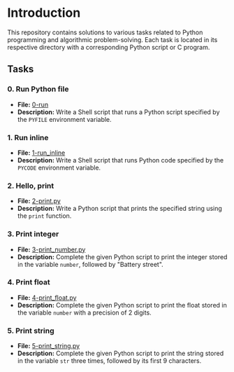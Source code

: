 # Introduction
This repository contains solutions to various tasks related to Python programming and algorithmic problem-solving. Each task is located in its respective directory with a corresponding Python script or C program.

## Tasks

### 0. Run Python file
- **File:** [0-run](./0x00-python-hello_world/0-run)
- **Description:** Write a Shell script that runs a Python script specified by the `PYFILE` environment variable.

### 1. Run inline
- **File:** [1-run_inline](./0x00-python-hello_world/1-run_inline)
- **Description:** Write a Shell script that runs Python code specified by the `PYCODE` environment variable.

### 2. Hello, print
- **File:** [2-print.py](./0x00-python-hello_world/2-print.py)
- **Description:** Write a Python script that prints the specified string using the `print` function.

### 3. Print integer
- **File:** [3-print_number.py](./0x00-python-hello_world/3-print_number.py)
- **Description:** Complete the given Python script to print the integer stored in the variable `number`, followed by "Battery street".

### 4. Print float
- **File:** [4-print_float.py](./0x00-python-hello_world/4-print_float.py)
- **Description:** Complete the given Python script to print the float stored in the variable `number` with a precision of 2 digits.

### 5. Print string
- **File:** [5-print_string.py](./0x00-python-hello_world/5-print_string.py)
- **Description:** Complete the given Python script to print the string stored in the variable `str` three times, followed by its first 9 characters.
